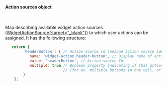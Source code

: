 #### Action sources object

<div class="divider"></div>
<br/>

Map describing available widget action sources ([WidgetActionSource{:target="_blank"}](https://github.com/sobeam/sobeam/blob/2627fe51d491055d4140f16617ed543f7f5bd8f6/ui-ngx/src/app/shared/models/widget.models.ts#L121)) to which user actions can be assigned. It has the following structure:

```javascript
   return {
        'headerButton': { // Action source Id (unique action source identificator)
           name: 'widget-action.header-button', // Display name of action source, used in widget settings ('Actions' tab).
           value: 'headerButton', // Action source Id
           multiple: true // Boolean property indicating if this action source supports multiple action definitions
                          // (for ex. multiple buttons in one cell, or only one action can by assigned on table row click.)
        }
    };   
```
